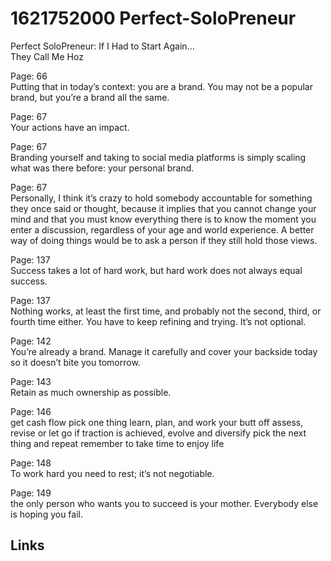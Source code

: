 # 1621752000 Perfect-SoloPreneur

Perfect SoloPreneur: If I Had to Start Again...   
They Call Me Hoz

Page: 66   
Putting that in today’s context: you are a brand. You may not be a popular brand, but you’re a brand all the same.
                
Page: 67   
Your actions have an impact.
              
Page: 67   
Branding yourself and taking to social media platforms is simply scaling what was there before: your personal brand.
                
Page: 67   
Personally, I think it’s crazy to hold somebody accountable for something they once said or thought, because it implies that you cannot change your mind and that you must know everything there is to know the moment you enter a discussion, regardless of your age and world experience. A better way of doing things would be to ask a person if they still hold those views.
                
Page: 137   
Success takes a lot of hard work, but hard work does not always equal success.
                
Page: 137   
Nothing works, at least the first time, and probably not the second, third, or fourth time either. You have to keep refining and trying. It’s not optional.
                
Page: 142   
You’re already a brand. Manage it carefully and cover your backside today so it doesn’t bite you tomorrow.
                
Page: 143   
Retain as much ownership as possible.
                
Page: 146   
get cash flow pick one thing learn, plan, and work your butt off assess, revise or let go if traction is achieved, evolve and diversify pick the next thing and repeat remember to take time to enjoy life
                
Page: 148   
To work hard you need to rest; it’s not negotiable.
                
Page: 149   
the only person who wants you to succeed is your mother. Everybody else is hoping you fail.


## Links
